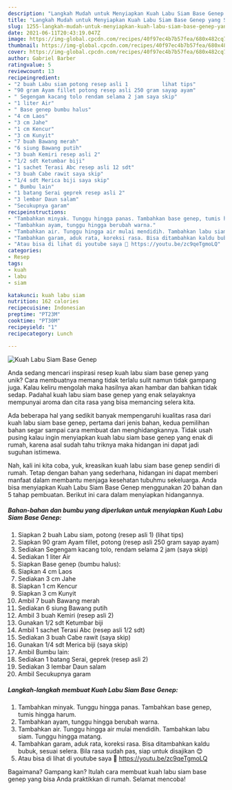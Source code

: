 ```yaml
---
description: "Langkah Mudah untuk Menyiapkan Kuah Labu Siam Base Genep yang Sempurna"
title: "Langkah Mudah untuk Menyiapkan Kuah Labu Siam Base Genep yang Sempurna"
slug: 1255-langkah-mudah-untuk-menyiapkan-kuah-labu-siam-base-genep-yang-sempurna
date: 2021-06-11T20:43:19.047Z
image: https://img-global.cpcdn.com/recipes/40f97ec4b7b57fea/680x482cq70/kuah-labu-siam-base-genep-foto-resep-utama.jpg
thumbnail: https://img-global.cpcdn.com/recipes/40f97ec4b7b57fea/680x482cq70/kuah-labu-siam-base-genep-foto-resep-utama.jpg
cover: https://img-global.cpcdn.com/recipes/40f97ec4b7b57fea/680x482cq70/kuah-labu-siam-base-genep-foto-resep-utama.jpg
author: Gabriel Barber
ratingvalue: 5
reviewcount: 13
recipeingredient:
- "2 buah Labu siam potong resep asli 1           lihat tips"
- "90 gram Ayam fillet potong resep asli 250 gram sayap ayam"
- " Segengam kacang tolo rendam selama 2 jam saya skip"
- "1 liter Air"
- " Base genep bumbu halus"
- "4 cm Laos"
- "3 cm Jahe"
- "1 cm Kencur"
- "3 cm Kunyit"
- "7 buah Bawang merah"
- "6 siung Bawang putih"
- "3 buah Kemiri resep asli 2"
- "1/2 sdt Ketumbar biji"
- "1 sachet Terasi Abc resep asli 12 sdt"
- "3 buah Cabe rawit saya skip"
- "1/4 sdt Merica biji saya skip"
- " Bumbu lain"
- "1 batang Serai geprek resep asli 2"
- "3 lembar Daun salam"
- "Secukupnya garam"
recipeinstructions:
- "Tambahkan minyak. Tunggu hingga panas. Tambahkan base genep, tumis hingga harum."
- "Tambahkan ayam, tunggu hingga berubah warna."
- "Tambahkan air. Tunggu hingga air mulai mendidih. Tambahkan labu siam. Tunggu hingga matang."
- "Tambahkan garam, aduk rata, koreksi rasa. Bisa ditambahkan kaldu bubuk, sesuai selera. Bila rasa sudah pas, siap untuk disajikan 😊"
- "Atau bisa di lihat di youtube saya 🤭 https://youtu.be/zc9qeTgmoLQ"
categories:
- Resep
tags:
- kuah
- labu
- siam

katakunci: kuah labu siam 
nutrition: 162 calories
recipecuisine: Indonesian
preptime: "PT23M"
cooktime: "PT30M"
recipeyield: "1"
recipecategory: Lunch

---
```



![Kuah Labu Siam Base Genep](https://img-global.cpcdn.com/recipes/40f97ec4b7b57fea/680x482cq70/kuah-labu-siam-base-genep-foto-resep-utama.jpg)

Anda sedang mencari inspirasi resep kuah labu siam base genep yang unik? Cara membuatnya memang tidak terlalu sulit namun tidak gampang juga. Kalau keliru mengolah maka hasilnya akan hambar dan bahkan tidak sedap. Padahal kuah labu siam base genep yang enak selayaknya mempunyai aroma dan cita rasa yang bisa memancing selera kita.



Ada beberapa hal yang sedikit banyak mempengaruhi kualitas rasa dari kuah labu siam base genep, pertama dari jenis bahan, kedua pemilihan bahan segar sampai cara membuat dan menghidangkannya. Tidak usah pusing kalau ingin menyiapkan kuah labu siam base genep yang enak di rumah, karena asal sudah tahu triknya maka hidangan ini dapat jadi suguhan istimewa.


Nah, kali ini kita coba, yuk, kreasikan kuah labu siam base genep sendiri di rumah. Tetap dengan bahan yang sederhana, hidangan ini dapat memberi manfaat dalam membantu menjaga kesehatan tubuhmu sekeluarga. Anda bisa menyiapkan Kuah Labu Siam Base Genep menggunakan 20 bahan dan 5 tahap pembuatan. Berikut ini cara dalam menyiapkan hidangannya.

<!--inarticleads1-->

##### Bahan-bahan dan bumbu yang diperlukan untuk menyiapkan Kuah Labu Siam Base Genep:

1. Siapkan 2 buah Labu siam, potong (resep asli 1)           (lihat tips)
1. Siapkan 90 gram Ayam fillet, potong (resep asli 250 gram sayap ayam)
1. Sediakan  Segengam kacang tolo, rendam selama 2 jam (saya skip)
1. Sediakan 1 liter Air
1. Siapkan  Base genep (bumbu halus):
1. Siapkan 4 cm Laos
1. Sediakan 3 cm Jahe
1. Siapkan 1 cm Kencur
1. Siapkan 3 cm Kunyit
1. Ambil 7 buah Bawang merah
1. Sediakan 6 siung Bawang putih
1. Ambil 3 buah Kemiri (resep asli 2)
1. Gunakan 1/2 sdt Ketumbar biji
1. Ambil 1 sachet Terasi Abc (resep asli 1/2 sdt)
1. Sediakan 3 buah Cabe rawit (saya skip)
1. Gunakan 1/4 sdt Merica biji (saya skip)
1. Ambil  Bumbu lain:
1. Sediakan 1 batang Serai, geprek (resep asli 2)
1. Sediakan 3 lembar Daun salam
1. Ambil Secukupnya garam




<!--inarticleads2-->

##### Langkah-langkah membuat Kuah Labu Siam Base Genep:

1. Tambahkan minyak. Tunggu hingga panas. Tambahkan base genep, tumis hingga harum.
1. Tambahkan ayam, tunggu hingga berubah warna.
1. Tambahkan air. Tunggu hingga air mulai mendidih. Tambahkan labu siam. Tunggu hingga matang.
1. Tambahkan garam, aduk rata, koreksi rasa. Bisa ditambahkan kaldu bubuk, sesuai selera. Bila rasa sudah pas, siap untuk disajikan 😊
1. Atau bisa di lihat di youtube saya 🤭 https://youtu.be/zc9qeTgmoLQ




Bagaimana? Gampang kan? Itulah cara membuat kuah labu siam base genep yang bisa Anda praktikkan di rumah. Selamat mencoba!
